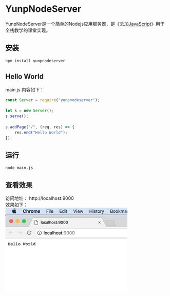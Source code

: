 # YunpNodeServer
YunpNodeServer是一个简单的Nodejs应用服务器，是《[云加JavaScript](https://yunp.top/m/course/v/1)》用于全栈教学的课堂实现。

## 安装

```shell
npm install yunpnodeserver
```

## Hello World
main.js 内容如下：  

```javascript
const Server = require("yunpnodeserver");

let s = new Server();
s.serve();

s.addPage("/", (req, res) => {
    res.end("Hello World");
});

```

## 运行

```shell
node main.js
```

## 查看效果

访问地址： http://localhost:9000   
效果如下：  
![screenshots/s1.jpg](screenshots/s1.jpg)